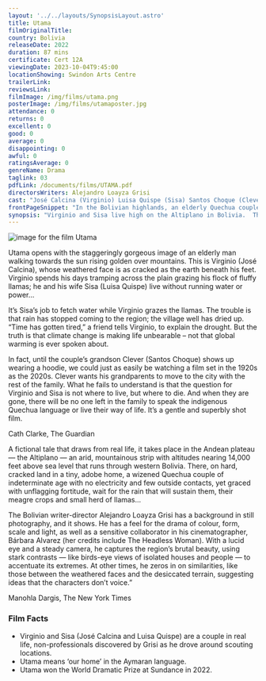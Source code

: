 ```yaml
---
layout: '../../layouts/SynopsisLayout.astro'
title: Utama
filmOriginalTitle: 
country: Bolivia
releaseDate: 2022
duration: 87 mins
certificate: Cert 12A
viewingDate: 2023-10-04T9:45:00
locationShowing: Swindon Arts Centre
trailerLink: 
reviewsLink: 
filmImage: /img/films/utama.png
posterImage: /img/films/utamaposter.jpg
attendance: 0
returns: 0
excellent: 0
good: 0
average: 0
disappointing: 0
awful: 0
ratingsAverage: 0
genreName: Drama
taglink: 03
pdfLink: /documents/films/UTAMA.pdf
directorsWriters: Alejandro Loayza Grisi
cast: "José Calcina (Virginio) Luisa Quispe (Sisa) Santos Choque (Clever)"
frontPageSnippet: "In the Bolivian highlands, an elderly Quechua couple has been living the same daily life for years.  During an uncommonly long drought, Virginio and his wife Sisa face a dilemma: resist or be defeated by the environment and time itself."
synopsis: "Virginio and Sisa live high on the Altiplano in Bolivia.  They have lived all their lives as poor subsistence farmers caring for a small herd of llamas.  Life has always been hard, but climate change has brought drought in recent years and there is no longer any water left in their village.  Virginio is also becoming unwell and struggles to walk the miles to find water for his herd.  Yet the old couple resist the appeals of their grandson to join the rest of the family in the city."
--- 
```

![image for the film Utama]( /img/films/utama.png )  

Utama opens with the staggeringly gorgeous image of an elderly man walking towards the sun rising golden over mountains.  This is Virginio (José Calcina), whose weathered face is as cracked as the earth beneath his feet.  Virginio spends his days tramping across the plain grazing his flock of fluffy llamas; he and his wife Sisa (Luisa Quispe) live without running water or power…

It’s Sisa’s job to fetch water while Virginio grazes the llamas.  The trouble is that rain has stopped coming to the region; the village well has dried up.  “Time has gotten tired,” a friend tells Virginio, to explain the drought.  But the truth is that climate change is making life unbearable – not that global warming is ever spoken about.

In fact, until the couple’s grandson Clever (Santos Choque) shows up wearing a hoodie, we could just as easily be watching a film set in the 1920s as the 2020s.  Clever wants his grandparents to move to the city with the rest of the family.  What he fails to understand is that the question for Virginio and Sisa is not where to live, but where to die.  And when they are gone, there will be no one left in the family to speak the indigenous Quechua language or live their way of life.  It’s a gentle and superbly shot film.

<div class="review__author review__author--review1"> 
Cath Clarke, The Guardian
</div> 

A fictional tale that draws from real life, it takes place in the Andean plateau — the Altiplano — an arid, mountainous strip with altitudes nearing 14,000 feet above sea level that runs through western Bolivia.  There, on hard, cracked land in a tiny, adobe home, a wizened Quechua couple of indeterminate age with no electricity and few outside contacts, yet graced with unflagging fortitude, wait for the rain that will sustain them, their meagre crops and small herd of llamas…

The Bolivian writer-director Alejandro Loayza Grisi has a background in still photography, and it shows.  He has a feel for the drama of colour, form, scale and light, as well as a sensitive collaborator in his cinematographer, Bárbara Alvarez (her credits include The Headless Woman).  With a lucid eye and a steady camera, he captures the region’s brutal beauty, using stark contrasts — like birds-eye views of isolated houses and people — to accentuate its extremes.  At other times, he zeros in on similarities, like those between the weathered faces and the desiccated terrain, suggesting ideas that the characters don’t voice.”

<div class="review__author"> 
Manohla Dargis, The New York Times
</div> 

### Film Facts 

* Virginio and Sisa (José Calcina and Luisa Quispe) are a couple in real life, non-professionals discovered by Grisi as he drove around scouting locations.
* Utama means ‘our home’ in the Aymaran language.
* Utama won the World Dramatic Prize at Sundance in 2022.